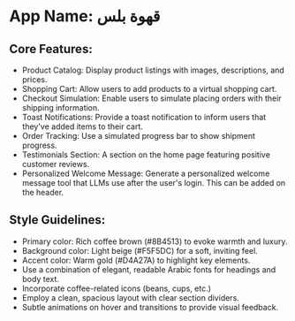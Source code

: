 # **App Name**: قهوة بلس

## Core Features:

- Product Catalog: Display product listings with images, descriptions, and prices.
- Shopping Cart: Allow users to add products to a virtual shopping cart.
- Checkout Simulation: Enable users to simulate placing orders with their shipping information.
- Toast Notifications: Provide a toast notification to inform users that they've added items to their cart.
- Order Tracking: Use a simulated progress bar to show shipment progress.
- Testimonials Section: A section on the home page featuring positive customer reviews.
- Personalized Welcome Message: Generate a personalized welcome message tool that LLMs use after the user's login. This can be added on the header.

## Style Guidelines:

- Primary color: Rich coffee brown (#8B4513) to evoke warmth and luxury.
- Background color: Light beige (#F5F5DC) for a soft, inviting feel.
- Accent color: Warm gold (#D4A27A) to highlight key elements.
- Use a combination of elegant, readable Arabic fonts for headings and body text.
- Incorporate coffee-related icons (beans, cups, etc.)
- Employ a clean, spacious layout with clear section dividers.
- Subtle animations on hover and transitions to provide visual feedback.